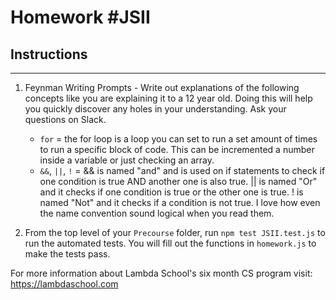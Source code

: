 # Homework #JSII

## Instructions
---
1. Feynman Writing Prompts - Write out explanations of the following concepts like you are explaining it to a 12 year old.  Doing this will help you quickly discover any holes in your understanding.  Ask your questions on Slack.
		
	* `for` = the for loop is a loop you can set to run a set amount of times to run a specific block of code. This can be incremented a number inside a variable or just checking an array. 
	* `&&`, `||`, `!` = && is named "and" and is used on if statements to check if one condition is true AND another one is also true. || is named "Or" and it checks if one condition is true or the other one is true. ! is named "Not" and it checks if a condition is not true. I love how even the name convention sound logical when you read them.

2. From the top level of your `Precourse` folder, run `npm test JSII.test.js` to run the automated tests. You will fill out the functions in `homework.js` to make the tests pass.

For more information about Lambda School's six month CS program visit: https://lambdaschool.com

